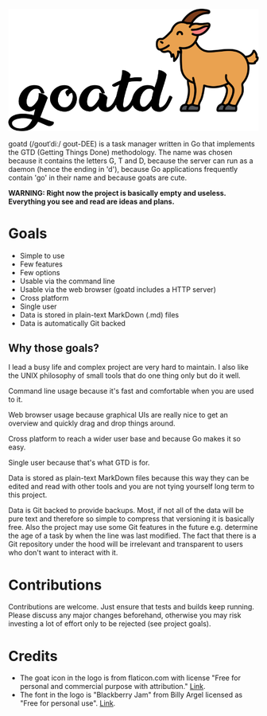 ![goatd logo](logo.png)

goatd (/ɡoʊtˈdiː/ ɡoʊt-DEE) is a task manager written in Go that
implements the GTD (Getting Things Done) methodology. The name was chosen
because it contains the letters G, T and D, because the server can run as a
daemon (hence the ending in 'd'), because Go applications frequently contain
'go' in their name and because goats are cute.

**WARNING: Right now the project is basically empty and useless. Everything you
see and read are ideas and plans.**

# Goals

* Simple to use
* Few features
* Few options
* Usable via the command line
* Usable via the web browser (goatd includes a HTTP server)
* Cross platform
* Single user
* Data is stored in plain-text MarkDown (.md) files
* Data is automatically Git backed

## Why those goals?

I lead a busy life and complex project are very hard to maintain. I also like
the UNIX philosophy of small tools that do one thing only but do it well.

Command line usage because it's fast and comfortable when you are used to it.

Web browser usage because graphical UIs are really nice to get an overview and
quickly drag and drop things around.

Cross platform to reach a wider user base and because Go makes it so easy.

Single user because that's what GTD is for.

Data is stored as plain-text MarkDown files because this way they can be edited
and read with other tools and you are not tying yourself long term to this
project.

Data is Git backed to provide backups. Most, if not all of the data will be
pure text and therefore so simple to compress that versioning it is basically
free. Also the project may use some Git features in the future e.g. determine
the age of a task by when the line was last modified. The fact that there is a
Git repository under the hood will be irrelevant and transparent to users who
don't want to interact with it.

# Contributions

Contributions are welcome. Just ensure that tests and builds keep running.
Please discuss any major changes beforehand, otherwise you may risk investing a
lot of effort only to be rejected (see project goals).

# Credits

* The goat icon in the logo is from flaticon.com with license "Free for
  personal and commercial purpose with attribution."
  [Link](https://www.flaticon.com/free-icon/goat_1998662).
* The font in the logo is "Blackberry Jam" from Billy Argel licensed as "Free
  for personal use".
  [Link](https://www.fontspace.com/blackberry-jam-font-f30707).
